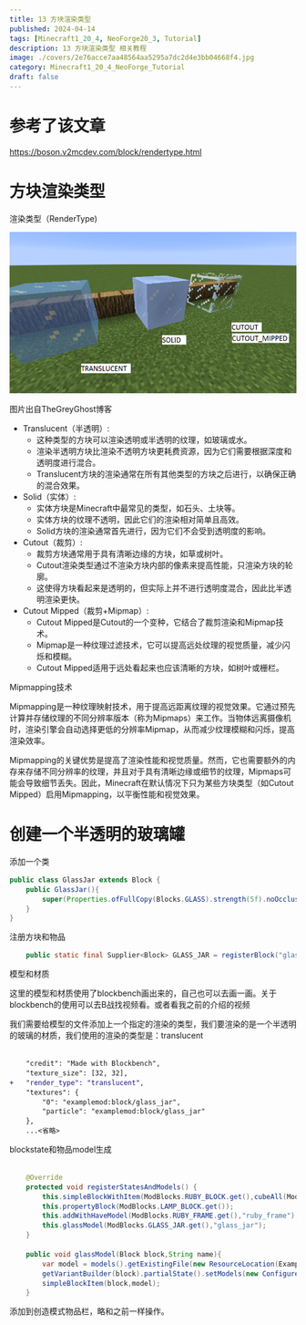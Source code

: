 ```yaml
---
title: 13 方块渲染类型
published: 2024-04-14
tags: [Minecraft1_20_4, NeoForge20_3, Tutorial]
description: 13 方块渲染类型 相关教程
image: ./covers/2e76acce7aa48564aa5295a7dc2d4e3bb04668f4.jpg
category: Minecraft1_20_4_NeoForge_Tutorial
draft: false
---
```

# 参考了该文章

https://boson.v2mcdev.com/block/rendertype.html

# 方块渲染类型

渲染类型（RenderType)

![alt text](image.png)

图片出自TheGreyGhost博客

- Translucent（半透明）:
    - 这种类型的方块可以渲染透明或半透明的纹理，如玻璃或水。
    - 渲染半透明方块比渲染不透明方块更耗费资源，因为它们需要根据深度和透明度进行混合。
    - Translucent方块的渲染通常在所有其他类型的方块之后进行，以确保正确的混合效果。
- Solid（实体）:
    - 实体方块是Minecraft中最常见的类型，如石头、土块等。
    - 实体方块的纹理不透明，因此它们的渲染相对简单且高效。
    - Solid方块的渲染通常首先进行，因为它们不会受到透明度的影响。
- Cutout（裁剪）:
    - 裁剪方块通常用于具有清晰边缘的方块，如草或树叶。
    - Cutout渲染类型通过不渲染方块内部的像素来提高性能，只渲染方块的轮廓。
    - 这使得方块看起来是透明的，但实际上并不进行透明度混合，因此比半透明渲染更快。
- Cutout Mipped（裁剪+Mipmap）:
    - Cutout Mipped是Cutout的一个变种，它结合了裁剪渲染和Mipmap技术。
    - Mipmap是一种纹理过滤技术，它可以提高远处纹理的视觉质量，减少闪烁和模糊。
    - Cutout Mipped适用于远处看起来也应该清晰的方块，如树叶或栅栏。

Mipmapping技术

Mipmapping是一种纹理映射技术，用于提高远距离纹理的视觉效果。它通过预先计算并存储纹理的不同分辨率版本（称为Mipmaps）来工作。当物体远离摄像机时，渲染引擎会自动选择更低的分辨率Mipmap，从而减少纹理模糊和闪烁，提高渲染效率。

Mipmapping的关键优势是提高了渲染性能和视觉质量。然而，它也需要额外的内存来存储不同分辨率的纹理，并且对于具有清晰边缘或细节的纹理，Mipmaps可能会导致细节丢失。因此，Minecraft在默认情况下只为某些方块类型（如Cutout Mipped）启用Mipmapping，以平衡性能和视觉效果。

# 创建一个半透明的玻璃罐

添加一个类

```java
public class GlassJar extends Block {
    public GlassJar(){
        super(Properties.ofFullCopy(Blocks.GLASS).strength(5f).noOcclusion());
    }
}


```
注册方块和物品

```java
    public static final Supplier<Block> GLASS_JAR = registerBlock("glass_jar", GlassJar::new);

```

模型和材质

这里的模型和材质使用了blockbench画出来的，自己也可以去画一画。关于blockbench的使用可以去B战找视频看。或者看我之前的介绍的视频

我们需要给模型的文件添加上一个指定的渲染的类型，我们要渲染的是一个半透明的玻璃的材质，我们使用的渲染的类型是：translucent

```diff

	"credit": "Made with Blockbench",
	"texture_size": [32, 32],
+ 	"render_type": "translucent",
	"textures": {
		"0": "examplemod:block/glass_jar",
		"particle": "examplemod:block/glass_jar"
	},
    ...<省略>
```

blockstate和物品model生成

```java

    @Override
    protected void registerStatesAndModels() {
        this.simpleBlockWithItem(ModBlocks.RUBY_BLOCK.get(),cubeAll(ModBlocks.RUBY_BLOCK.get()));
        this.propertyBlock(ModBlocks.LAMP_BLOCK.get());
        this.addWithHaveModel(ModBlocks.RUBY_FRAME.get(),"ruby_frame");
        this.glassModel(ModBlocks.GLASS_JAR.get(),"glass_jar");
    }

    public void glassModel(Block block,String name){
        var model = models().getExistingFile(new ResourceLocation(ExampleMod.MODID,name));
        getVariantBuilder(block).partialState().setModels(new ConfiguredModel(model));
        simpleBlockItem(block,model);
    }
```

添加到创造模式物品栏，略和之前一样操作。




